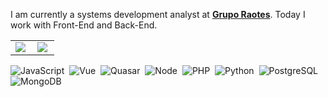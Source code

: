 I am currently a systems development analyst at [**Grupo Raotes**](https://gruporaotes.com.br/). Today I work with Front-End and Back-End.

<center>
  <table>
    <tr>
      <td>
        <img heigth="100% auto;" align="left" src="https://github-readme-stats.vercel.app/api?username=PAHJunior&show_icons=true&theme=blueberry&hide=contribs&count_private=true"/>
      </td>
      <td>
        <img heigth="100% auto;" align="left" src="https://github-readme-stats.vercel.app/api/top-langs/?username=PAHJunior&layout=compact&theme=blueberry"/>
      </td>
    </tr>
  </table>
</center>

![JavaScript](https://img.shields.io/badge/-JavaScript-FEAE32?style=flat&logoColor=fff&logo=javascript)&nbsp;
![Vue](https://img.shields.io/badge/-Vue.js-41BA82?style=flat&logoColor=fff&logo=vue.js)&nbsp;
![Quasar](https://img.shields.io/badge/-Quasar-1976D1?style=flat&logoColor=fff&logo=quasar)&nbsp;
![Node](https://img.shields.io/badge/-Node.js-5B9856?style=flat&logoColor=fff&logo=node.js)&nbsp;
![PHP](https://img.shields.io/badge/-PHP-369?style=flat&logoColor=fff&logo=php)&nbsp;
![Python](https://img.shields.io/badge/Python-3776AB?style=flat&logo=python&logoColor=white)&nbsp;
![PostgreSQL](https://img.shields.io/badge/PostgreSQL-316192?flat&logo=postgresql&logoColor=white)&nbsp;
![MongoDB](https://img.shields.io/badge/MongoDB-4EA94B?style=flat&logo=mongodb&logoColor=white)&nbsp;

<!--
**PAHJunior/PAHJunior** is a ✨ _special_ ✨ repository because its `README.md` (this file) appears on your GitHub profile.

Here are some ideas to get you started:

- 🔭 I’m currently working on ...
- 🌱 I’m currently learning ...
- 👯 I’m looking to collaborate on ...
- 🤔 I’m looking for help with ...
- 💬 Ask me about ...
- 📫 How to reach me: ...
- 😄 Pronouns: ...
- ⚡ Fun fact: ...
-->
